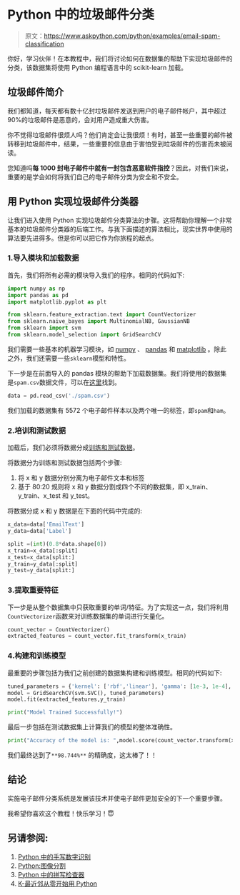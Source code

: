 # Python 中的垃圾邮件分类

> 原文：<https://www.askpython.com/python/examples/email-spam-classification>

你好，学习伙伴！在本教程中，我们将讨论如何在数据集的帮助下实现垃圾邮件的分类，该数据集将使用 Python 编程语言中的 scikit-learn 加载。

## 垃圾邮件简介

我们都知道，每天都有数十亿封垃圾邮件发送到用户的电子邮件帐户，其中超过 90%的垃圾邮件是恶意的，会对用户造成重大伤害。

你不觉得垃圾邮件很烦人吗？他们肯定会让我很烦！有时，甚至一些重要的邮件被转移到垃圾邮件中，结果，一些重要的信息由于害怕受到垃圾邮件的伤害而未被阅读。

您知道吗**每 1000 封电子邮件中就有一封包含恶意软件指控**？因此，对我们来说，重要的是学会如何将我们自己的电子邮件分类为安全和不安全。

## 用 Python 实现垃圾邮件分类器

让我们进入使用 Python 实现垃圾邮件分类算法的步骤。这将帮助你理解一个非常基本的垃圾邮件分类器的后端工作。与我下面描述的算法相比，现实世界中使用的算法要先进得多。但是你可以把它作为你旅程的起点。

### 1.导入模块和加载数据

首先，我们将所有必需的模块导入我们的程序。相同的代码如下:

```py
import numpy as np
import pandas as pd
import matplotlib.pyplot as plt

from sklearn.feature_extraction.text import CountVectorizer
from sklearn.naive_bayes import MultinomialNB, GaussianNB
from sklearn import svm
from sklearn.model_selection import GridSearchCV

```

我们需要一些基本的机器学习模块，如 [numpy](https://www.askpython.com/python-modules/numpy/numpy-bitwise-operations) 、 [pandas](https://www.askpython.com/python-modules/pandas/python-pandas-module-tutorial) 和 [matplotlib](https://www.askpython.com/python-modules/matplotlib/python-matplotlib) 。除此之外，我们还需要一些`sklearn`模型和特性。

下一步是在前面导入的 pandas 模块的帮助下加载数据集。我们将使用的数据集是`spam.csv`数据文件，可以在[这里](https://www.kaggle.com/uciml/sms-spam-collection-dataset)找到。

```py
data = pd.read_csv('./spam.csv')

```

我们加载的数据集有 5572 个电子邮件样本以及两个唯一的标签，即`spam`和`ham`。

### 2.培训和测试数据

加载后，我们必须将数据分成[训练和测试数据](https://www.askpython.com/python/examples/split-data-training-and-testing-set)。

将数据分为训练和测试数据包括两个步骤:

1.  将 x 和 y 数据分别分离为电子邮件文本和标签
2.  基于 80:20 规则将 x 和 y 数据分割成四个不同的数据集，即 x_train、y_train、x_test 和 y_test。

将数据分成 x 和 y 数据是在下面的代码中完成的:

```py
x_data=data['EmailText']
y_data=data['Label']

split =(int)(0.8*data.shape[0])
x_train=x_data[:split]
x_test=x_data[split:]
y_train=y_data[:split]
y_test=y_data[split:]

```

### 3.提取重要特征

下一步是从整个数据集中只获取重要的单词/特征。为了实现这一点，我们将利用`CountVectorizer`函数来对训练数据集的单词进行矢量化。

```py
count_vector = CountVectorizer()  
extracted_features = count_vector.fit_transform(x_train)

```

### 4.构建和训练模型

最重要的步骤包括为我们之前创建的数据集构建和训练模型。相同的代码如下:

```py
tuned_parameters = {'kernel': ['rbf','linear'], 'gamma': [1e-3, 1e-4],'C': [1, 10, 100, 1000]}
model = GridSearchCV(svm.SVC(), tuned_parameters)
model.fit(extracted_features,y_train)

print("Model Trained Successfully!")

```

最后一步包括在测试数据集上计算我们的模型的整体准确性。

```py
print("Accuracy of the model is: ",model.score(count_vector.transform(x_test),y_test)*100)

```

我们最终达到了`**98.744%**` 的精确度，这太棒了！！

## 结论

实施电子邮件分类系统是发展该技术并使电子邮件更加安全的下一个重要步骤。

我希望你喜欢这个教程！快乐学习！😇

## 另请参阅:

1.  [Python 中的手写数字识别](https://www.askpython.com/python/examples/handwritten-digit-recognition)
2.  [Python:图像分割](https://www.askpython.com/python/examples/image-segmentation)
3.  [Python 中的拼写检查器](https://www.askpython.com/python/examples/spell-checker-in-python)
4.  [K-最近邻从零开始用 Python](https://www.askpython.com/python/examples/k-nearest-neighbors-from-scratch)